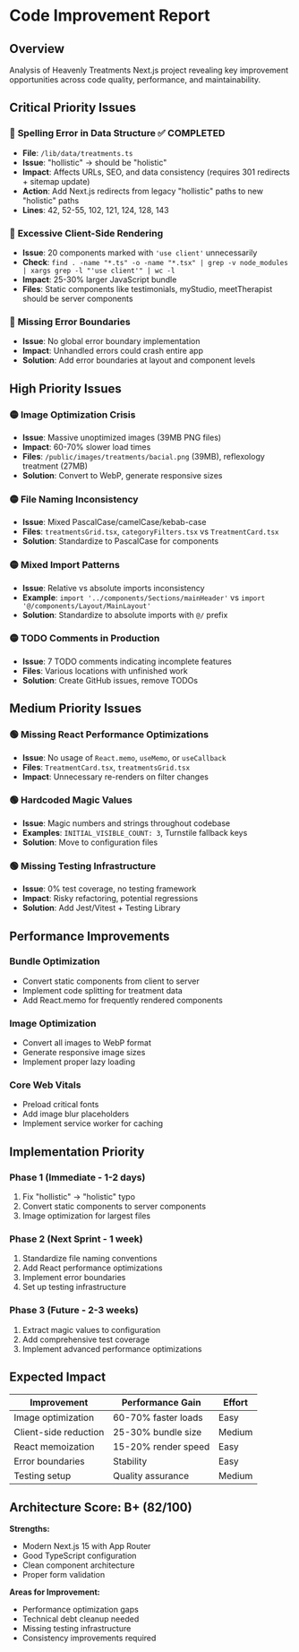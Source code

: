 # Code Improvement Report

## Overview

Analysis of Heavenly Treatments Next.js project revealing key improvement opportunities across code quality, performance, and maintainability.

## Critical Priority Issues

### 🔴 **Spelling Error in Data Structure** ✅ COMPLETED

- **File**: `/lib/data/treatments.ts`
- **Issue**: "hollistic" → should be "holistic"
- **Impact**: Affects URLs, SEO, and data consistency (requires 301 redirects + sitemap update)
- **Action**: Add Next.js redirects from legacy "hollistic" paths to new "holistic" paths
- **Lines**: 42, 52-55, 102, 121, 124, 128, 143

### 🔴 **Excessive Client-Side Rendering**

- **Issue**: 20 components marked with `'use client'` unnecessarily
- **Check**: `find . -name "*.ts" -o -name "*.tsx" | grep -v node_modules | xargs grep -l "'use client'" | wc -l`
- **Impact**: 25-30% larger JavaScript bundle
- **Files**: Static components like testimonials, myStudio, meetTherapist should be server components

### 🔴 **Missing Error Boundaries**
- **Issue**: No global error boundary implementation
- **Impact**: Unhandled errors could crash entire app
- **Solution**: Add error boundaries at layout and component levels

## High Priority Issues

### 🟡 **Image Optimization Crisis**
- **Issue**: Massive unoptimized images (39MB PNG files)
- **Impact**: 60-70% slower load times
- **Files**: `/public/images/treatments/bacial.png` (39MB), reflexology treatment (27MB)
- **Solution**: Convert to WebP, generate responsive sizes

### 🟡 **File Naming Inconsistency**
- **Issue**: Mixed PascalCase/camelCase/kebab-case
- **Files**: `treatmentsGrid.tsx`, `categoryFilters.tsx` vs `TreatmentCard.tsx`
- **Solution**: Standardize to PascalCase for components

### 🟡 **Mixed Import Patterns**
- **Issue**: Relative vs absolute imports inconsistency
- **Example**: `import '../components/Sections/mainHeader'` vs `import '@/components/Layout/MainLayout'`
- **Solution**: Standardize to absolute imports with `@/` prefix

### 🟡 **TODO Comments in Production**
- **Issue**: 7 TODO comments indicating incomplete features
- **Files**: Various locations with unfinished work
- **Solution**: Create GitHub issues, remove TODOs

## Medium Priority Issues

### 🟢 **Missing React Performance Optimizations**
- **Issue**: No usage of `React.memo`, `useMemo`, or `useCallback`
- **Files**: `TreatmentCard.tsx`, `treatmentsGrid.tsx`
- **Impact**: Unnecessary re-renders on filter changes

### 🟢 **Hardcoded Magic Values**
- **Issue**: Magic numbers and strings throughout codebase
- **Examples**: `INITIAL_VISIBLE_COUNT: 3`, Turnstile fallback keys
- **Solution**: Move to configuration files

### 🟢 **Missing Testing Infrastructure**
- **Issue**: 0% test coverage, no testing framework
- **Impact**: Risky refactoring, potential regressions
- **Solution**: Add Jest/Vitest + Testing Library

## Performance Improvements

### Bundle Optimization
- Convert static components from client to server
- Implement code splitting for treatment data
- Add React.memo for frequently rendered components

### Image Optimization
- Convert all images to WebP format
- Generate responsive image sizes
- Implement proper lazy loading

### Core Web Vitals
- Preload critical fonts
- Add image blur placeholders
- Implement service worker for caching

## Implementation Priority

### Phase 1 (Immediate - 1-2 days)
1. Fix "hollistic" → "holistic" typo
2. Convert static components to server components
3. Image optimization for largest files

### Phase 2 (Next Sprint - 1 week)
1. Standardize file naming conventions  
2. Add React performance optimizations
3. Implement error boundaries
4. Set up testing infrastructure

### Phase 3 (Future - 2-3 weeks)
1. Extract magic values to configuration
2. Add comprehensive test coverage
3. Implement advanced performance optimizations

## Expected Impact

| Improvement | Performance Gain | Effort |
|-------------|------------------|---------|
| Image optimization | 60-70% faster loads | Easy |
| Client-side reduction | 25-30% bundle size | Medium |
| React memoization | 15-20% render speed | Easy |
| Error boundaries | Stability | Easy |
| Testing setup | Quality assurance | Medium |

## Architecture Score: B+ (82/100)

**Strengths:**
- Modern Next.js 15 with App Router
- Good TypeScript configuration
- Clean component architecture
- Proper form validation

**Areas for Improvement:**
- Performance optimization gaps
- Technical debt cleanup needed
- Missing testing infrastructure
- Consistency improvements required